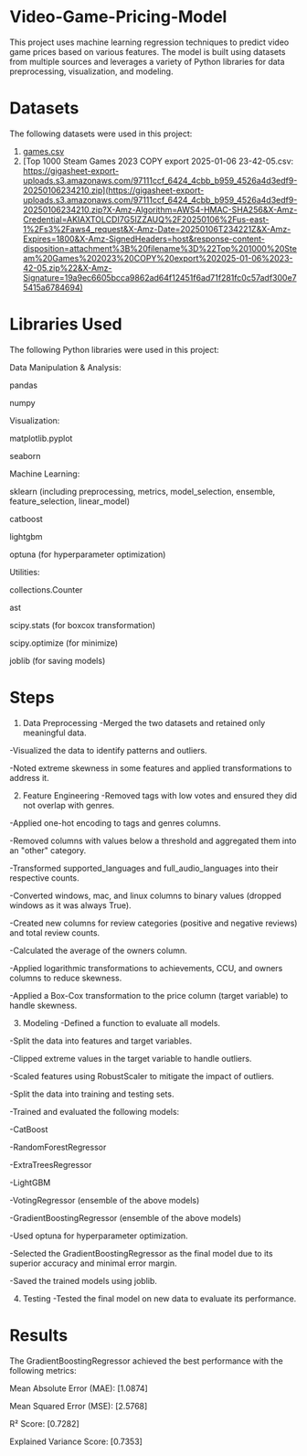 # Video-Game-Pricing-Model
This project uses machine learning regression techniques to predict video game prices based on various features. The model is built using datasets from multiple sources and leverages a variety of Python libraries for data preprocessing, visualization, and modeling.

# __Datasets__
The following datasets were used in this project:
1. [games.csv](https://cdn-lfs.hf.co/repos/ea/91/ea91ddc132bbc09ba285428fb62ad8a1445f095f374365f846d0916e373ea7c6/c755572b804a5c43f4f005aacef23cadfe92ae77d03daebf908d521c81285821?response-content-disposition=attachment%3B+filename*%3DUTF-8%27%27games.csv%3B+filename%3D%22games.csv%22%3B&response-content-type=text%2Fcsv&Expires=1735972680&Policy=eyJTdGF0ZW1lbnQiOlt7IkNvbmRpdGlvbiI6eyJEYXRlTGVzc1RoYW4iOnsiQVdTOkVwb2NoVGltZSI6MTczNTk3MjY4MH19LCJSZXNvdXJjZSI6Imh0dHBzOi8vY2RuLWxmcy5oZi5jby9yZXBvcy9lYS85MS9lYTkxZGRjMTMyYmJjMDliYTI4NTQyOGZiNjJhZDhhMTQ0NWYwOTVmMzc0MzY1Zjg0NmQwOTE2ZTM3M2VhN2M2L2M3NTU1NzJiODA0YTVjNDNmNGYwMDVhYWNlZjIzY2FkZmU5MmFlNzdkMDNkYWViZjkwOGQ1MjFjODEyODU4MjE%7EcmVzcG9uc2UtY29udGVudC1kaXNwb3NpdGlvbj0qJnJlc3BvbnNlLWNvbnRlbnQtdHlwZT0qIn1dfQ__&Signature=sA38oeL7QgSgr11FrQMgjop4jqkYudUyPSNHDm4RanwRieAzXW4wr5pBkZ5Pn2XD1JhiBOgVu6UtQCE860kwAG6qXcSGinBL4u5TRsFWnJigNK4BL0JZ3VTvUgAmejsB5O06-kF9VRhYhc%7EYZNyOIMGI7GdNgMroNRDJUk9a%7E2iEp5hIh%7EYmwxyh82QELTT%7EWI3uOiBbyg-1P4uQ9xG6P3s-b6PoBNEe3lXgEsBuSjTHZ25pUaslfQH7Y4ZxofZnxZ6ht9HED-Ymh4%7EcdARQK0RUdE733LPNuDTaR6InsLZ6rLC9N5Nky7RCiG61q3hbU%7Ea45q3jrwHnCXPJIPHngg__&Key-Pair-Id=K3RPWS32NSSJCE)
2. [Top 1000 Steam Games 2023 COPY export 2025-01-06 23-42-05.csv: https://gigasheet-export-uploads.s3.amazonaws.com/97111ccf_6424_4cbb_b959_4526a4d3edf9-20250106234210.zip](https://gigasheet-export-uploads.s3.amazonaws.com/97111ccf_6424_4cbb_b959_4526a4d3edf9-20250106234210.zip?X-Amz-Algorithm=AWS4-HMAC-SHA256&X-Amz-Credential=AKIAXTOLCDI7G5IZZAUQ%2F20250106%2Fus-east-1%2Fs3%2Faws4_request&X-Amz-Date=20250106T234221Z&X-Amz-Expires=1800&X-Amz-SignedHeaders=host&response-content-disposition=attachment%3B%20filename%3D%22Top%201000%20Steam%20Games%202023%20COPY%20export%202025-01-06%2023-42-05.zip%22&X-Amz-Signature=19a9ec6605bcca9862ad64f12451f6ad71f281fc0c57adf300e75415a6784694)

# __Libraries Used__
The following Python libraries were used in this project:

Data Manipulation & Analysis:

pandas

numpy

Visualization:

matplotlib.pyplot

seaborn

Machine Learning:

sklearn (including preprocessing, metrics, model_selection, ensemble, feature_selection, linear_model)

catboost

lightgbm

optuna (for hyperparameter optimization)

Utilities:

collections.Counter

ast

scipy.stats (for boxcox transformation)

scipy.optimize (for minimize)

joblib (for saving models)

# __Steps__
1. Data Preprocessing
 -Merged the two datasets and retained only meaningful data.

 -Visualized the data to identify patterns and outliers.

 -Noted extreme skewness in some features and applied transformations to address it.

2. Feature Engineering
 -Removed tags with low votes and ensured they did not overlap with genres.

 -Applied one-hot encoding to tags and genres columns.

 -Removed columns with values below a threshold and aggregated them into an "other" category.

 -Transformed supported_languages and full_audio_languages into their respective counts.

 -Converted windows, mac, and linux columns to binary values (dropped windows as it was always True).

 -Created new columns for review categories (positive and negative reviews) and total review counts.

 -Calculated the average of the owners column.

 -Applied logarithmic transformations to achievements, CCU, and owners columns to reduce skewness.

 -Applied a Box-Cox transformation to the price column (target variable) to handle skewness.

3. Modeling
 -Defined a function to evaluate all models.

 -Split the data into features and target variables.

 -Clipped extreme values in the target variable to handle outliers.

 -Scaled features using RobustScaler to mitigate the impact of outliers.

 -Split the data into training and testing sets.

 -Trained and evaluated the following models:

  -CatBoost

  -RandomForestRegressor

  -ExtraTreesRegressor

  -LightGBM

  -VotingRegressor (ensemble of the above models)

  -GradientBoostingRegressor (ensemble of the above models)

  -Used optuna for hyperparameter optimization.

  -Selected the GradientBoostingRegressor as the final model due to its superior accuracy and minimal error margin.

  -Saved the trained models using joblib.

4. Testing
 -Tested the final model on new data to evaluate its performance.

# __Results__
The GradientBoostingRegressor achieved the best performance with the following metrics:

Mean Absolute Error (MAE): [1.0874]

Mean Squared Error (MSE): [2.5768]

R² Score: [0.7282]

Explained Variance Score: [0.7353]
